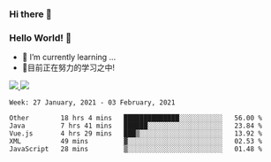 ### Hi there 👋
### Hello World! 🙌

- 🌱 I’m currently learning ...
- 📖目前正在努力的学习之中!

<a href="https://github.com/anuraghazra/github-readme-stats">
  <img src="https://github-readme-stats.vercel.app/api?username=keyboardWithDream&show_icons=true&repo=github-readme-stats" />
</a>
<a href="https://github.com/anuraghazra/convoychat">
  <img src="https://github-readme-stats.vercel.app/api/top-langs/?username=keyboardWithDream&layout=compact&repo=convoychat" />
</a>



<!--START_SECTION:waka-->
```text
Week: 27 January, 2021 - 03 February, 2021

Other        18 hrs 4 mins   ██████████████░░░░░░░░░░░   56.00 % 
Java         7 hrs 41 mins   ██████░░░░░░░░░░░░░░░░░░░   23.84 % 
Vue.js       4 hrs 29 mins   ███▒░░░░░░░░░░░░░░░░░░░░░   13.92 % 
XML          49 mins         ▓░░░░░░░░░░░░░░░░░░░░░░░░   02.53 % 
JavaScript   28 mins         ▒░░░░░░░░░░░░░░░░░░░░░░░░   01.48 % 
```
<!--END_SECTION:waka-->
